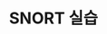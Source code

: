 ---
# preview details
layout: works-single
title: SNORT 실습
category: SNORT
category_slug: Snort 실습
image: assets/img/works/snort.png
short_description: Iptables 미니 프로젝트

# full details
#live_preview: https://bslthemes.com
#full_image: assets/img/works/snort.png
info:
  - label: Year
    value: 2025

  - label: Technology
    value: Linux

description1:
  show: yes
  title: Project Goal
  text: "<p>aaaa</p>"

gallery:
  - assets/img/works/file1.png
  

description2:
  #title: Project Result
  text: "<p>aaaa</p>"

  #video:
  #poster: assets/img/blog/blog9.jpg
  #id: Gu6z6kIukgg

---